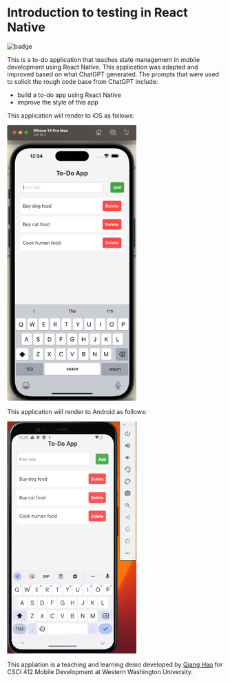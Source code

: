 # Introduction to testing in React Native

![badge](https://github.com/Neo-Hao/react-native-to-do-app-with-tests/actions/workflows/ci.yml/badge.svg)

This is a to-do application that teaches state management in mobile development using React Native. This application was adapted and improved based on what ChatGPT generated. The prompts that were used to solicit the rough code base from ChatGPT include:

* build a to-do app using React Native
* improve the style of this app

This application will render to iOS as follows:

<img src="./assets/ios.png" width="300" />

This application will render to Android as follows:

<img src="./assets/android.png" width="300" />

This appliation is a teaching and learning demo developed by [Qiang Hao](https://qhao.info/) for CSCI 412 Mobile Development at Western Washington University.

